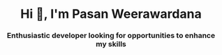 <h1 align="center">Hi 👋, I'm Pasan Weerawardana</h1>
<h3 align="center">Enthusiastic developer looking for opportunities to enhance my skills</h3>
